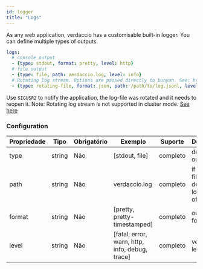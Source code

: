 ```yaml
---
id: logger
title: "Logs"
---
```


As any web application, verdaccio has a customisable built-in logger. You can define multiple types of outputs.

```yaml
logs:
  # console output
  - {type: stdout, format: pretty, level: http}
  # file output
  - {type: file, path: verdaccio.log, level: info}
  # Rotating log stream. Options are passed directly to bunyan. See: https://github.com/trentm/node-bunyan#stream-type-rotating-file
  - {type: rotating-file, format: json, path: /path/to/log.jsonl, level: http, options: {period: 1d}}
```

Use `SIGUSR2` to notify the application, the log-file was rotated and it needs to reopen it. Note: Rotating log stream is not supported in cluster mode. [See here](https://github.com/trentm/node-bunyan#stream-type-rotating-file)

### Configuration

| Propriedade | Tipo   | Obrigatório | Exemplo                                        | Suporte  | Descrição                                         |
| ----------- | ------ | ----------- | ---------------------------------------------- | -------- | ------------------------------------------------- |
| type        | string | Não         | [stdout, file]                                 | completo | define the output                                 |
| path        | string | Não         | verdaccio.log                                  | completo | if type is file, define the location of that file |
| format      | string | Não         | [pretty, pretty-timestamped]                   | completo | output format                                     |
| level       | string | Não         | [fatal, error, warn, http, info, debug, trace] | completo | verbose level                                     |